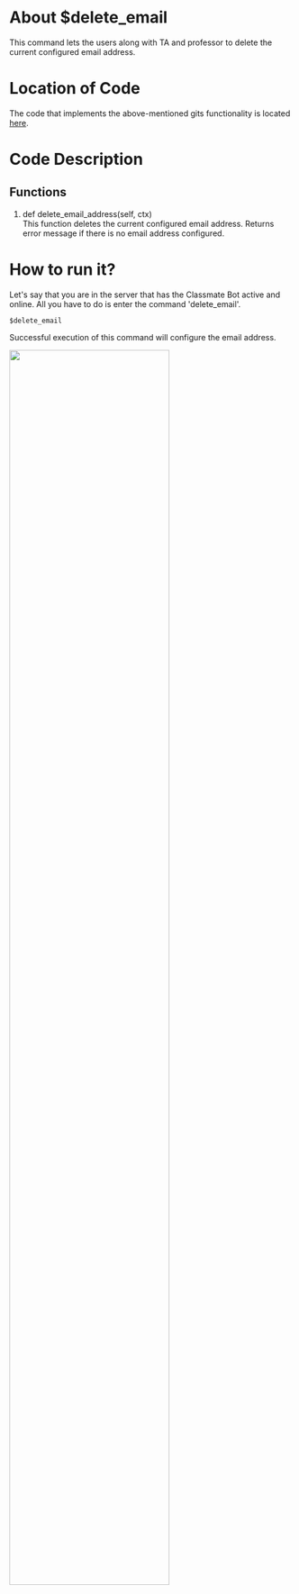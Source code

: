# About $delete_email
This command lets the users along with TA and professor to delete the current configured email address.
# Location of Code
The code that implements the above-mentioned gits functionality is located [here](https://github.com/Ashwinshankar98/ClassMateBot/blob/main/cogs/email_address_spec.py).

# Code Description
## Functions
1. def delete_email_address(self, ctx) <br>
This function deletes the current configured email address. Returns error message if there is no email address configured.

# How to run it?
Let's say that you are in the server that has the Classmate Bot active and online. All you have to do is 
enter the command 'delete_email'.
```
$delete_email
```
Successful execution of this command will configure the email address.
<p align="left"><img width=75% src="https://github.com/Ashwinshankar98/ClassMateBot/blob/main/data/media/Email_Address.gif"></p>
